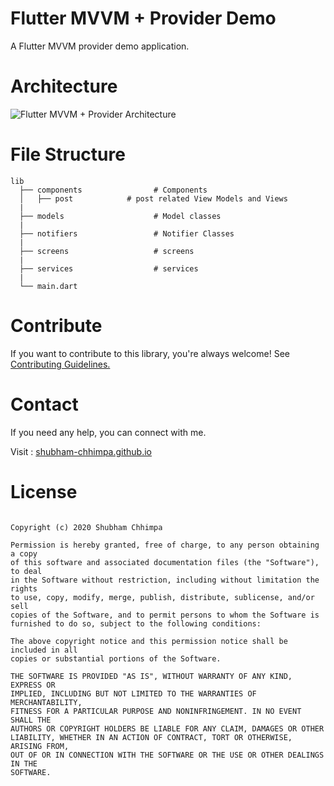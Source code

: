 # Flutter MVVM + Provider Demo

A Flutter MVVM provider demo application.

# Architecture

![Flutter MVVM + Provider Architecture](https://miro.medium.com/max/1250/1*t-iY-K6Hk796RrrRfCg66Q.png)

# File Structure

```
lib
  ├── components                # Components
  │   ├── post            # post related View Models and Views
  |
  ├── models                    # Model classes
  |
  ├── notifiers                 # Notifier Classes             
  |
  ├── screens                   # screens
  |
  ├── services                  # services
  |
  └── main.dart              
```

# Contribute
If you want to contribute to this library, you're always welcome! See [Contributing Guidelines.](https://github.com/shubham-chhimpa/flutter-mvvm-provider-demo/blob/master/CONTRIBUTING.md)

# Contact
If you need any help, you can connect with me.

Visit : [shubham-chhimpa.github.io](http://shubham-chhimpa.github.io)

# License
```MIT License

Copyright (c) 2020 Shubham Chhimpa

Permission is hereby granted, free of charge, to any person obtaining a copy
of this software and associated documentation files (the "Software"), to deal
in the Software without restriction, including without limitation the rights
to use, copy, modify, merge, publish, distribute, sublicense, and/or sell
copies of the Software, and to permit persons to whom the Software is
furnished to do so, subject to the following conditions:

The above copyright notice and this permission notice shall be included in all
copies or substantial portions of the Software.

THE SOFTWARE IS PROVIDED "AS IS", WITHOUT WARRANTY OF ANY KIND, EXPRESS OR
IMPLIED, INCLUDING BUT NOT LIMITED TO THE WARRANTIES OF MERCHANTABILITY,
FITNESS FOR A PARTICULAR PURPOSE AND NONINFRINGEMENT. IN NO EVENT SHALL THE
AUTHORS OR COPYRIGHT HOLDERS BE LIABLE FOR ANY CLAIM, DAMAGES OR OTHER
LIABILITY, WHETHER IN AN ACTION OF CONTRACT, TORT OR OTHERWISE, ARISING FROM,
OUT OF OR IN CONNECTION WITH THE SOFTWARE OR THE USE OR OTHER DEALINGS IN THE
SOFTWARE.
```
